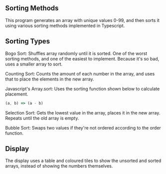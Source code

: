 ## Sorting Methods
This program generates an array with unique values 0-99, and then sorts it using various sorting methods implemented in Typescript.

## Sorting Types

Bogo Sort: Shuffles array randomly until it is sorted. One of the worst sorting methods, and one of the easiest to implement. Because it's so bad, uses a smaller array to sort.

Counting Sort: Counts the amount of each number in the array, and uses that to place the elements in the new array.

Javascript's Array.sort: Uses the sorting function shown below to calculate placement.
```typescript
(a, b) => (a - b)
``` 
Selection Sort: Gets the lowest value in the array, places it in the new array. Repeats until the old array is empty.

Bubble Sort: Swaps two values if they're not ordered according to the order function.

## Display

The display uses a table and coloured tiles to show the unsorted and sorted arrays, instead of showing the numbers themselves.
